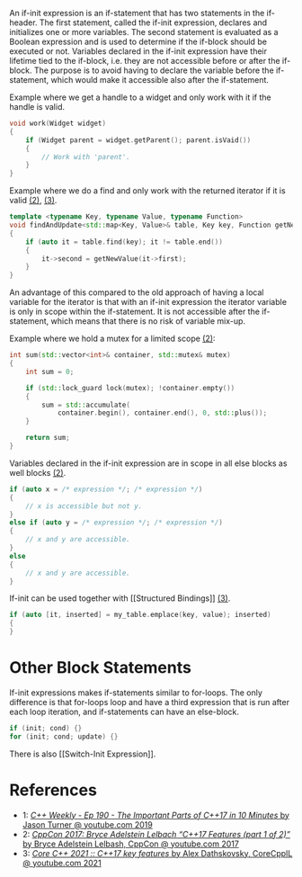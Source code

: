 An if-init expression is an if-statement that has two statements in the if-header.
The first statement, called the if-init expression, declares and initializes one or more variables.
The second statement is evaluated as a Boolean expression and is used to determine if the if-block should be executed or not.
Variables declared in the if-init expression have their lifetime tied to the if-block, i.e. they are not accessible before or after the if-block.
The purpose is to avoid having to declare the variable before the if-statement, which would make it accessible also after the if-statement.

Example where we get a handle to a widget and only work with it if the handle is valid.
```cpp
void work(Widget widget)
{
	if (Widget parent = widget.getParent(); parent.isVaid())
	{
		// Work with 'parent'.
	}
}
```

Example where we do a find and only work with the returned iterator if it is valid [(2)](https://youtu.be/fI2xiUqqH3Q?t=339), [(3)](https://youtu.be/3gGhP0C-xOY?t=243).
```cpp
template <typename Key, typename Value, typename Function>
void findAndUpdate<std::map<Key, Value>& table, Key key, Function getNewValue)
{
	if (auto it = table.find(key); it != table.end())
	{
		it->second = getNewValue(it->first);
	}
}
```

An advantage of this compared to the old approach of having a local variable for the iterator is that with an if-init expression the iterator variable is only in scope within the if-statement.
It is not accessible after the if-statement, which means that there is no risk of variable mix-up.

Example where we hold a mutex for a limited scope [(2)](https://youtu.be/fI2xiUqqH3Q?t=457):
```cpp
int sum(std::vector<int>& container, std::mutex& mutex)
{
	int sum = 0;

	if (std::lock_guard lock(mutex); !container.empty())
	{
		sum = std::accumulate(
			container.begin(), container.end(), 0, std::plus());
	}

	return sum;
}
```


Variables declared in the if-init expression are in scope in all else blocks as well blocks [(2)](https://youtu.be/fI2xiUqqH3Q?t=418).
```cpp
if (auto x = /* expression */; /* expression */)
{
	// x is accessible but not y.
}
else if (auto y = /* expression */; /* expression */)
{
	// x and y are accessible.
}
else
{
	// x and y are accessible.
}
```

If-init can be used together with [[Structured Bindings]] [(3)](https://youtu.be/3gGhP0C-xOY?t=353).
```cpp
if (auto [it, inserted] = my_table.emplace(key, value); inserted)
{
}
```

# Other Block Statements

If-init expressions makes if-statements similar to for-loops.
The only difference is that for-loops loop and have a third expression that is run after each loop iteration, and if-statements can have an else-block.
```cpp
if (init; cond) {}
for (init; cond; update) {}
```

There is also [[Switch-Init Expression]].

# References

- 1: [_C++ Weekly - Ep 190 - The Important Parts of C++17 in 10 Minutes_ by Jason Turner @ youtube.com 2019](https://www.youtube.com/watch?v=QpFjOlzg1r4)
- 2: [_CppCon 2017: Bryce Adelstein Lelbach “C++17 Features (part 1 of 2)”_ by Bryce Adelstein Lelbash, CppCon @ youtube.com 2017](https://youtu.be/fI2xiUqqH3Q)
- 3: [_Core C++ 2021 :: C++17 key features_ by Alex Dathskovsky, CoreCppIL @ youtube.com 2021](https://www.youtube.com/watch?v=3gGhP0C-xOY)


